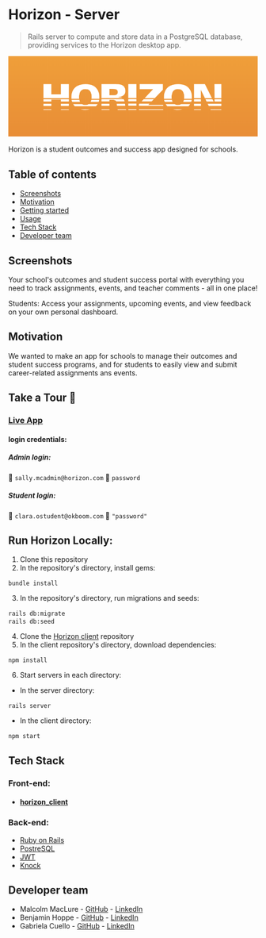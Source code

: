 # Horizon - Server

> Rails server to compute and store data in a PostgreSQL database, providing services to the Horizon desktop app.

<p align="center">
  <img src="https://github.com/MacLure/project-horizon-react/blob/master/src/assets/img/logo-orange.png" />
</p>

Horizon is a student outcomes and success app designed for schools.

## Table of contents

- [Screenshots](#screenshots)
- [Motivation](#motivation)
- [Getting started](#getting-started)
- [Usage](#usage)
- [Tech Stack](#tech-stack)
- [Developer team](#developer-team)

## Screenshots



Your school's outcomes and student success portal with everything you need to track assignments, events, and teacher comments - all in one place!



Students:  Access your assignments, upcoming events, and view feedback on your own personal dashboard.

## Motivation

We wanted to make an app for schools to manage their outcomes and student success programs, and for students to easily view and submit career-related assignments ans events.

## Take a Tour :rocket:

### [Live App](https://project-horizon-react.herokuapp.com/)

#### login credentials:
##### Admin login:
:bust_in_silhouette: `sally.mcadmin@horizon.com`
:key: `password`

##### Student login:
:bust_in_silhouette: `clara.ostudent@okboom.com`
:key: `"password"`

## Run Horizon Locally:

1. Clone this repository 
2. In the repository's directory, install gems:
```
bundle install
```
3. In the repository's directory, run migrations and seeds:
```
rails db:migrate
rails db:seed
```
4. Clone the [Horizon client](https://github.com/MacLure/project-horizon-rails) repository
5. In the client repository's directory, download dependencies:
```
npm install
```
6. Start servers in each directory:
- In the server directory:
```
rails server
```
- In the client directory:
```
npm start
```

## Tech Stack

### Front-end:

- #### [horizon_client](https://github.com/MacLure/project-horizon-react)

### Back-end:

- [Ruby on Rails](https://rubyonrails.org/)
- [PostreSQL](https://www.postgresql.org/)
- [JWT](https://jwt.io/)
- [Knock](https://github.com/nsarno/knock)


## Developer team

- Malcolm MacLure - [GitHub](https://github.com/MacLure) - [LinkedIn](https://www.linkedin.com/in/malcolmmaclure/)
- Benjamin Hoppe - [GitHub](https://github.com/BenjaminHoppe) - [LinkedIn](https://www.linkedin.com/in/mrbenjaminhoppe/)
- Gabriela Cuello - [GitHub](https://github.com/gabaza) - [LinkedIn](https://www.linkedin.com/in/gabriela-roa-411058176/)
